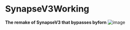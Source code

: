 # SynapseV3Working
**The remake of SynapseV3 that bypasses byforn**
![image](https://github.com/user-attachments/assets/76c56527-676a-478e-97c6-97012ad1e239)

